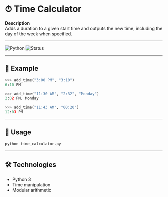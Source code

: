 # ⏱ Time Calculator

**Description**  
Adds a duration to a given start time and outputs the new time, including the day of the week when specified.

---

![Python](https://img.shields.io/badge/Python-3-blue?logo=python&logoColor=white)
![Status](https://img.shields.io/badge/Progress-In%20progress-orange)

---

## 📂 Example

```python
>>> add_time("3:00 PM", "3:10")
6:10 PM

>>> add_time("11:30 AM", "2:32", "Monday")
2:02 PM, Monday

>>> add_time("11:43 AM", "00:20")
12:03 PM
```

---

## 🚀 Usage
```bash
python time_calculator.py
```

---

## 🛠️ Technologies
- Python 3
- Time manipulation
- Modular arithmetic
